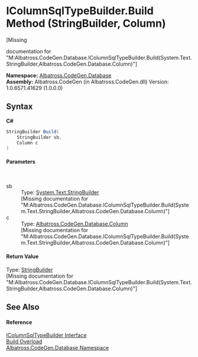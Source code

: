 # IColumnSqlTypeBuilder.Build Method (StringBuilder, Column)
 

\[Missing <summary> documentation for "M:Albatross.CodeGen.Database.IColumnSqlTypeBuilder.Build(System.Text.StringBuilder,Albatross.CodeGen.Database.Column)"\]

**Namespace:**&nbsp;<a href="N_Albatross_CodeGen_Database.md">Albatross.CodeGen.Database</a><br />**Assembly:**&nbsp;Albatross.CodeGen (in Albatross.CodeGen.dll) Version: 1.0.6571.41629 (1.0.0.0)

## Syntax

**C#**<br />
``` C#
StringBuilder Build(
	StringBuilder sb,
	Column c
)
```


#### Parameters
&nbsp;<dl><dt>sb</dt><dd>Type: <a href="http://msdn2.microsoft.com/en-us/library/y9sxk6fy" target="_blank">System.Text.StringBuilder</a><br />\[Missing <param name="sb"/> documentation for "M:Albatross.CodeGen.Database.IColumnSqlTypeBuilder.Build(System.Text.StringBuilder,Albatross.CodeGen.Database.Column)"\]</dd><dt>c</dt><dd>Type: <a href="T_Albatross_CodeGen_Database_Column.md">Albatross.CodeGen.Database.Column</a><br />\[Missing <param name="c"/> documentation for "M:Albatross.CodeGen.Database.IColumnSqlTypeBuilder.Build(System.Text.StringBuilder,Albatross.CodeGen.Database.Column)"\]</dd></dl>

#### Return Value
Type: <a href="http://msdn2.microsoft.com/en-us/library/y9sxk6fy" target="_blank">StringBuilder</a><br />\[Missing <returns> documentation for "M:Albatross.CodeGen.Database.IColumnSqlTypeBuilder.Build(System.Text.StringBuilder,Albatross.CodeGen.Database.Column)"\]

## See Also


#### Reference
<a href="T_Albatross_CodeGen_Database_IColumnSqlTypeBuilder.md">IColumnSqlTypeBuilder Interface</a><br /><a href="Overload_Albatross_CodeGen_Database_IColumnSqlTypeBuilder_Build.md">Build Overload</a><br /><a href="N_Albatross_CodeGen_Database.md">Albatross.CodeGen.Database Namespace</a><br />